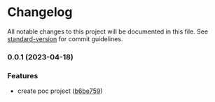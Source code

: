 # Changelog

All notable changes to this project will be documented in this file. See [standard-version](https://github.com/conventional-changelog/standard-version) for commit guidelines.

### 0.0.1 (2023-04-18)


### Features

* create poc project ([b6be759](https://github.com/dennissiq/poc-standard-version/commit/b6be7597af034a847b513adb6ae2d1c8d59498bf))
